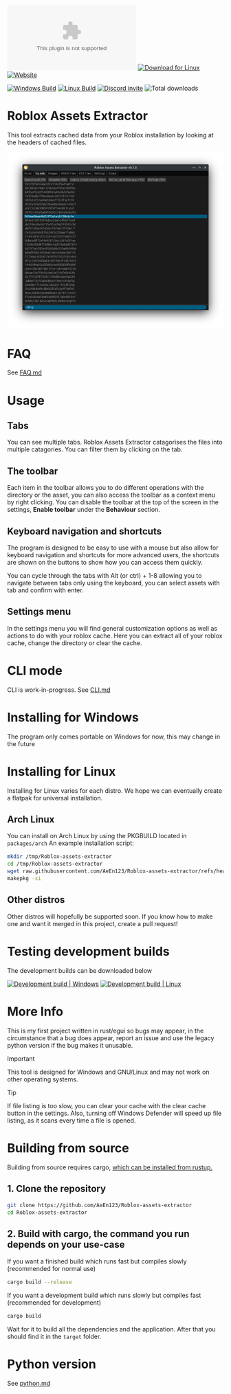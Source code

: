 [![Download for Windows](https://img.shields.io/github/downloads/AeEn123/Roblox-assets-extractor/latest/Roblox-assets-extractor-windows.exe?label=Download&color=blue&style=for-the-badge)](https://github.com/AeEn123/Roblox-assets-extractor/releases/latest/download/Roblox-assets-extractor-windows.exe)
[![Download for Linux](https://img.shields.io/github/downloads/AeEn123/Roblox-assets-extractor/latest/Roblox-assets-extractor-linux?label=Download&style=for-the-badge)](https://github.com/AeEn123/Roblox-assets-extractor/releases/latest/download/Roblox-assets-extractor-linux)
[![Website](https://img.shields.io/badge/Website-red?logo=googlechrome&style=for-the-badge)](https://aeen123.github.io/Roblox-assets-extractor/)

[![Windows Build](https://github.com/AeEn123/Roblox-assets-extractor/actions/workflows/build_win.yml/badge.svg)](https://github.com/AeEn123/Roblox-assets-extractor/actions/workflows/build_win.yml)
[![Linux Build](https://github.com/AeEn123/Roblox-assets-extractor/actions/workflows/build_linux.yml/badge.svg)](https://github.com/AeEn123/Roblox-assets-extractor/actions/workflows/build_linux.yml)
[![Discord invite](https://img.shields.io/discord/470242481582243860?label=Discord)](https://discord.gg/xqNA5jt6DN)
![Total downloads](https://img.shields.io/github/downloads/AeEn123/Roblox-assets-extractor/total?label=Total%20Downloads)


# Roblox Assets Extractor
This tool extracts cached data from your Roblox installation by looking at the headers of cached files.

![Screenshot](/assets/screenshot.png)

# FAQ
See [FAQ.md](/docs/en-GB/FAQ.MD)

# Usage
## Tabs
You can see multiple tabs. Roblox Assets Extractor catagorises the files into multiple catagories. You can filter them by clicking on the tab.
## The toolbar
Each item in the toolbar allows you to do different operations with the directory or the asset, you can also access the toolbar as a context menu by right clicking. You can disable the toolbar at the top of the screen in the settings, **Enable toolbar** under the **Behaviour** section.
## Keyboard navigation and shortcuts
The program is designed to be easy to use with a mouse but also allow for keyboard navigation and shortcuts for more advanced users, the shortcuts are shown on the buttons to show how you can access them quickly.<br>

You can cycle through the tabs with Alt (or ctrl) + 1-8 allowing you to navigate between tabs only using the keyboard, you can select assets with tab and confirm with enter.
## Settings menu
In the settings menu you will find general customization options as well as actions to do with your roblox cache. Here you can extract all of your roblox cache, change the directory or clear the cache.

# CLI mode
CLI is work-in-progress.
See [CLI.md](/docs/en-GB/CLI.md)

# Installing for Windows
The program only comes portable on Windows for now, this may change in the future

# Installing for Linux
Installing for Linux varies for each distro. We hope we can eventually create a flatpak for universal installation.
## Arch Linux
You can install on Arch Linux by using the PKGBUILD located in `packages/arch`
An example installation script:
```bash
mkdir /tmp/Roblox-assets-extractor
cd /tmp/Roblox-assets-extractor
wget raw.githubusercontent.com/AeEn123/Roblox-assets-extractor/refs/heads/main/packages/arch/PKGBUILD
makepkg -si
```
## Other distros
Other distros will hopefully be supported soon. If you know how to make one and want it merged in this project, create a pull request!

# Testing development builds
The development builds can be downloaded below

[![Development build | Windows](https://img.shields.io/badge/Development_build-Windows-blue)](https://nightly.link/AeEn123/Roblox-assets-extractor/workflows/build_win/main/artifact.zip)
[![Development build | Linux](https://img.shields.io/badge/Development_build-Linux-yellow)](https://nightly.link/AeEn123/Roblox-assets-extractor/workflows/build_linux/main/artifact.zip)

# More Info
This is my first project written in rust/egui so bugs may appear, in the circumstance that a bug does appear, report an issue and use the legacy python version if the bug makes it unusable.

> [!IMPORTANT]
> This tool is designed for Windows and GNU/Linux and may not work on other operating systems.

> [!TIP]
> If file listing is too slow, you can clear your cache with the clear cache button in the settings. Also, turning off Windows Defender will speed up file listing, as it scans every time a file is opened.

# Building from source

Building from source requires cargo, [which can be installed from rustup.](https://rustup.rs/)

## 1. Clone the repository
```bash
git clone https://github.com/AeEn123/Roblox-assets-extractor
cd Roblox-assets-extractor
```
## 2. Build with cargo, the command you run depends on your use-case
If you want a finished build which runs fast but compiles slowly (recommended for normal use)
```bash
cargo build --release
```

If you want a development build which runs slowly but compiles fast (recommended for development)
```bash
cargo build
```
Wait for it to build all the dependencies and the application. After that you should find it in the `target` folder.

# Python version
See [python.md](/docs/en-GB/python.md)
